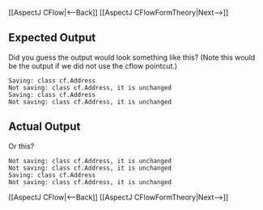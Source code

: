 [[AspectJ CFlow|<--Back]] [[AspectJ CFlowFormTheory|Next-->]]

## Expected Output
Did you guess the output would look something like this? (Note this would be the output if we did not use the cflow pointcut.)
```
Saving: class cf.Address
Not saving: class cf.Address, it is unchanged
Saving: class cf.Address
Not saving: class cf.Address, it is unchanged
```
## Actual Output
Or this?
```
Not saving: class cf.Address, it is unchanged
Not saving: class cf.Address, it is unchanged
Saving: class cf.Address
Not saving: class cf.Address, it is unchanged
```

[[AspectJ CFlow|<--Back]] [[AspectJ CFlowFormTheory|Next-->]]



